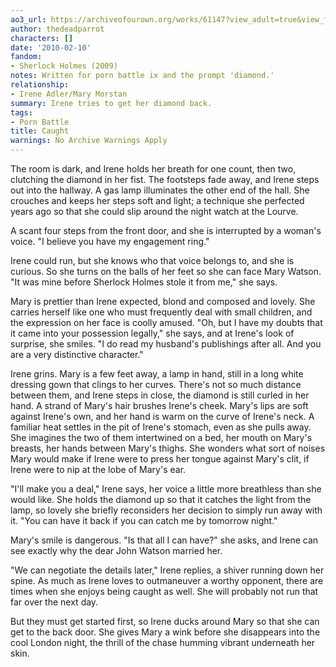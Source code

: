 ```yaml
---
ao3_url: https://archiveofourown.org/works/61147?view_adult=true&view_full_work=true
author: thedeadparrot
characters: []
date: '2010-02-10'
fandom:
- Sherlock Holmes (2009)
notes: Written for porn battle ix and the prompt 'diamond.'
relationship:
- Irene Adler/Mary Morstan
summary: Irene tries to get her diamond back.
tags:
- Porn Battle
title: Caught
warnings: No Archive Warnings Apply
---
```


The room is dark, and Irene holds her breath for one count, then two, clutching the diamond in her fist. The footsteps fade away, and Irene steps out into the hallway. A gas lamp illuminates the other end of the hall. She crouches and keeps her steps soft and light; a technique she perfected years ago so that she could slip around the night watch at the Lourve.

A scant four steps from the front door, and she is interrupted by a woman's voice. "I believe you have my engagement ring."

Irene could run, but she knows who that voice belongs to, and she is curious. So she turns on the balls of her feet so she can face Mary Watson. "It was mine before Sherlock Holmes stole it from me," she says.

Mary is prettier than Irene expected, blond and composed and lovely. She carries herself like one who must frequently deal with small children, and the expression on her face is coolly amused. "Oh, but I have my doubts that it came into your possession legally," she says, and at Irene's look of surprise, she smiles. "I do read my husband's publishings after all. And you are a very distinctive character."

Irene grins. Mary is a few feet away, a lamp in hand, still in a long white dressing gown that clings to her curves. There's not so much distance between them, and Irene steps in close, the diamond is still curled in her hand. A strand of Mary's hair brushes Irene's cheek. Mary's lips are soft against Irene's own, and her hand is warm on the curve of Irene's neck. A familiar heat settles in the pit of Irene's stomach, even as she pulls away. She imagines the two of them intertwined on a bed, her mouth on Mary's breasts, her hands between Mary's thighs. She wonders what sort of noises Mary would make if Irene were to press her tongue against Mary's clit, if Irene were to nip at the lobe of Mary's ear.

"I'll make you a deal," Irene says, her voice a little more breathless than she would like. She holds the diamond up so that it catches the light from the lamp, so lovely she briefly reconsiders her decision to simply run away with it. "You can have it back if you can catch me by tomorrow night."

Mary's smile is dangerous. "Is that all I can have?" she asks, and Irene can see exactly why the dear John Watson married her.

"We can negotiate the details later," Irene replies, a shiver running down her spine. As much as Irene loves to outmaneuver a worthy opponent, there are times when she enjoys being caught as well. She will probably not run that far over the next day.

But they must get started first, so Irene ducks around Mary so that she can get to the back door. She gives Mary a wink before she disappears into the cool London night, the thrill of the chase humming vibrant underneath her skin.
